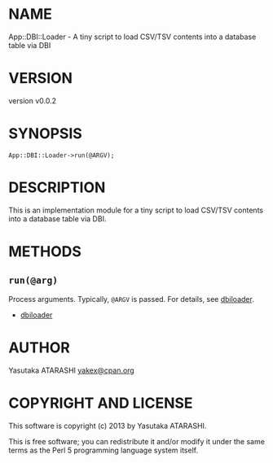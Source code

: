 # NAME

App::DBI::Loader - A tiny script to load CSV/TSV contents into a database table via DBI

# VERSION

version v0.0.2

# SYNOPSIS

    App::DBI::Loader->run(@ARGV);

# DESCRIPTION

This is an implementation module for a tiny script to load CSV/TSV contents into a database table via DBI.

# METHODS

## `run(@arg)`

Process arguments. Typically, `@ARGV` is passed. For details, see [dbiloader](https://metacpan.org/pod/dbiloader).

- [dbiloader](https://metacpan.org/pod/dbiloader)

# AUTHOR

Yasutaka ATARASHI <yakex@cpan.org>

# COPYRIGHT AND LICENSE

This software is copyright (c) 2013 by Yasutaka ATARASHI.

This is free software; you can redistribute it and/or modify it under
the same terms as the Perl 5 programming language system itself.
